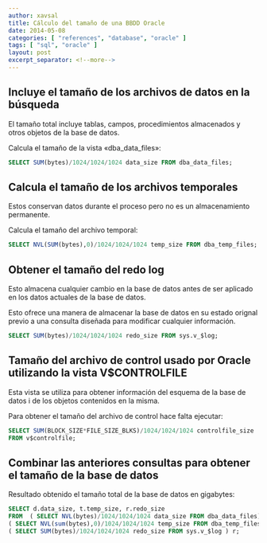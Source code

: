 ```yaml
---
author: xavsal
title: Cálculo del tamaño de una BBDD Oracle
date: 2014-05-08
categories: [ "references", "database", "oracle" ]
tags: [ "sql", "oracle" ]
layout: post
excerpt_separator: <!--more-->
---
```


## Incluye el tamaño de los archivos de datos en la búsqueda

El tamaño total incluye tablas, campos, procedimientos almacenados y otros objetos de la base de datos.

Calcula el tamaño de la vista «dba_data_files»:

```sql
SELECT SUM(bytes)/1024/1024/1024 data_size FROM dba_data_files;
```
 

## Calcula el tamaño de los archivos temporales

Estos conservan datos durante el proceso pero no es un almacenamiento permanente.

Calcula el tamaño del archivo temporal:

```sql
SELECT NVL(SUM(bytes),0)/1024/1024/1024 temp_size FROM dba_temp_files;
```
 

## Obtener el tamaño del redo log

Esto almacena cualquier cambio en la base de datos antes de ser aplicado en los datos actuales de la base de datos.

Esto ofrece una manera de almacenar la base de datos en su estado orignal previo a una consulta diseñada para modificar cualquier información.

```sql
SELECT SUM(bytes)/1024/1024/1024 redo_size FROM sys.v_$log;
``` 

## Tamaño del archivo de control usado por Oracle utilizando la vista V$CONTROLFILE

Esta vista se utiliza para obtener información del esquema de la base de datos i de los objetos contenidos en la misma.

Para obtener el tamaño del archivo de control hace falta ejecutar:

```sql
SELECT SUM(BLOCK_SIZE*FILE_SIZE_BLKS)/1024/1024/1024 controlfile_size 
FROM v$controlfile;
```
 

## Combinar las anteriores consultas para obtener el tamaño de la base de datos

Resultado obtenido el tamaño total de la base de datos en gigabytes:

```sql
SELECT d.data_size, t.temp_size, r.redo_size
FROM  ( SELECT NVL(bytes)/1024/1024/1024 data_size FROM dba_data_files) d,
( SELECT NVL(sum(bytes),0)/1024/1024/1024 temp_size FROM dba_temp_files ) t,
( SELECT SUM(bytes)/1024/1024/1024 redo_size FROM sys.v_$log ) r;
```
